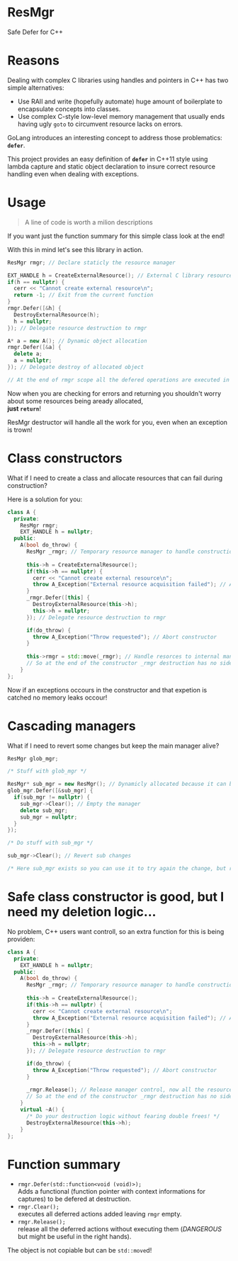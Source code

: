 # ResMgr
Safe Defer for C++

# Reasons
Dealing with complex C libraries using handles and pointers in C++ has two simple alternatives:
- Use RAII and write (hopefully automate) huge amount of boilerplate to encapsulate concepts into classes.
- Use complex C-style low-level memory management that usually ends having ugly `goto` to circumvent resource lacks on errors.

GoLang introduces an interesting concept to address those problematics: **`defer`**.

This project provides an easy definition of **`defer`** in C++11 style using lambda capture and static object declaration to insure correct resource handling even when dealing with exceptions.

# Usage

> A line of code is worth a milion descriptions

If you want just the function summary for this simple class look at the end!

With this in mind let's see this library in action.

```C++
ResMgr rmgr; // Declare staticly the resource manager

EXT_HANDLE h = CreateExternalResource(); // External C library resource
if(h == nullptr) {
  cerr << "Cannot create external resource\n";
  return -1; // Exit from the current function
}
rmgr.Defer([&h] {
  DestroyExternalResource(h);
  h = nullptr;
}); // Delegate resource destruction to rmgr

A* a = new A(); // Dynamic object allocation
rmgr.Defer([&a] {
  delete a;
  a = nullptr;
}); // Delegate destroy of allocated object

// At the end of rmgr scope all the defered operations are executed in the inverse order
```

Now when you are checking for errors and returning you shouldn't worry about some resources being aready allocated,\
**just `return`**!

ResMgr destructor will handle all the work for you, even when an exception is trown!

# Class constructors

What if I need to create a class and allocate resources that can fail during construction?

Here is a solution for you:
```C++
class A {
  private:
    ResMgr rmgr;
    EXT_HANDLE h = nullptr;
  public:
    A(bool do_throw) {
      ResMgr _rmgr; // Temporary resource manager to handle construction exceptions
      
      this->h = CreateExternalResource();
      if(this->h == nullptr) {
        cerr << "Cannot create external resource\n";
        throw A_Exception("External resource acquisition failed"); // Abort constructor
      }
      _rmgr.Defer([this] {
        DestroyExternalResource(this->h);
        this->h = nullptr;
      }); // Delegate resource destruction to rmgr

      if(do_throw) {
        throw A_Exception("Throw requested"); // Abort constructor
      }
      
      this->rmgr = std::move(_rmgr); // Handle resorces to internal manager leaving _rmgr empty
      // So at the end of the constructor _rmgr destruction has no side effects
    }
};
```

Now if an exceptions occours in the constructor and that expetion is catched no memory leaks occour!

# Cascading managers

What if I need to revert some changes but keep the main manager alive?

```C++
ResMgr glob_mgr;

/* Stuff with glob_mgr */

ResMgr* sub_mgr = new ResMgr(); // Dynamicly allocated because it can be deleted before glob_mgr!
glob_mgr.Defer([&sub_mgr] {
  if(sub_mgr != nullptr) {
    sub_mgr->Clear(); // Empty the manager
    delete sub_mgr;
    sub_mgr = nullptr;
  }
});

/* Do stuff with sub_mgr */

sub_mgr->Clear(); // Revert sub changes

/* Here sub_mgr exists so you can use it to try again the change, but remember that the order of destruction cannot be changed anymore! */
```

# Safe class constructor is good, but I need my deletion logic...

No problem, C++ users want controll, so an extra function for this is being providen:

```C++
class A {
  private:
    EXT_HANDLE h = nullptr;
  public:
    A(bool do_throw) {
      ResMgr _rmgr; // Temporary resource manager to handle construction exceptions
      
      this->h = CreateExternalResource();
      if(this->h == nullptr) {
        cerr << "Cannot create external resource\n";
        throw A_Exception("External resource acquisition failed"); // Abort constructor
      }
      _rmgr.Defer([this] {
        DestroyExternalResource(this->h);
        this->h = nullptr;
      }); // Delegate resource destruction to rmgr

      if(do_throw) {
        throw A_Exception("Throw requested"); // Abort constructor
      }
      
      _rmgr.Release(); // Release manager control, now all the resources are again fully under your control
      // So at the end of the constructor _rmgr destruction has no side effects
    }
    virtual ~A() {
      /* Do your destruction logic without fearing double frees! */
      DestroyExternalResource(this->h);
    }
};
```

# Function summary

- `rmgr.Defer(std::function<void (void)>);`\
Adds a functional (function pointer with context informations for captures) to be defered at destruction.
- `rmgr.Clear();`\
executes all deferred actions added leaving `rmgr` empty.
- `rmgr.Release();`\
release all the deferred actions without executing them (*DANGEROUS* but might be useful in the right hands).

The object is not copiable but can be `std::move`d!
